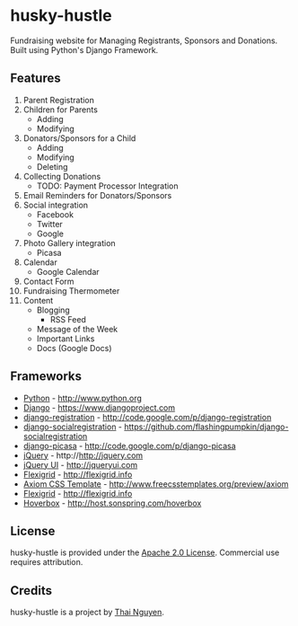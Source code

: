 husky-hustle
============

Fundraising website for Managing Registrants, Sponsors and Donations.  Built using Python's Django Framework.

Features
--------

1. Parent Registration
2. Children for Parents
    * Adding
    * Modifying
3. Donators/Sponsors for a Child
    * Adding
    * Modifying
    * Deleting
4. Collecting Donations
    * TODO: Payment Processor Integration
5. Email Reminders for Donators/Sponsors
6. Social integration
    * Facebook
    * Twitter
    * Google
7. Photo Gallery integration
    * Picasa
8. Calendar
    * Google Calendar
9. Contact Form
10. Fundraising Thermometer
11. Content
    * Blogging
        * RSS Feed
    * Message of the Week
    * Important Links
    * Docs (Google Docs)

Frameworks
----------

* [Python](http://www.python.org) - http://www.python.org
* [Django](http://www.djangoproject.com) - https://www.djangoproject.com
* [django-registration](http://www.djangoproject.com) - http://code.google.com/p/django-registration
* [django-socialregistration](https://github.com/flashingpumpkin/django-socialregistration) - https://github.com/flashingpumpkin/django-socialregistration
* [django-picasa](http://code.google.com/p/django-picasa) - http://code.google.com/p/django-picasa
* [jQuery](http://http://jquery.com) - http://http://jquery.com
* [jQuery UI](http://jqueryui.com) - http://jqueryui.com
* [Flexigrid](http://flexigrid.info) - http://flexigrid.info
* [Axiom CSS Template](http://www.freecsstemplates.org/preview/axiom) - http://www.freecsstemplates.org/preview/axiom
* [Flexigrid](http://flexigrid.info) - http://flexigrid.info
* [Hoverbox](http://host.sonspring.com/hoverbox) - http://host.sonspring.com/hoverbox

License
-------

husky-hustle is provided under the [Apache 2.0 License](http://www.apache.org/licenses/LICENSE-2.0). Commercial use requires attribution.

Credits
-------

husky-hustle is a project by [Thai Nguyen](http://www.thaiandhien.com/).